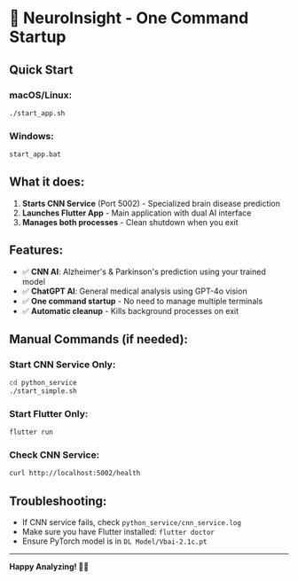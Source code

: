 # 🚀 NeuroInsight - One Command Startup

## Quick Start

### macOS/Linux:
```bash
./start_app.sh
```

### Windows:
```cmd
start_app.bat
```

## What it does:
1. **Starts CNN Service** (Port 5002) - Specialized brain disease prediction
2. **Launches Flutter App** - Main application with dual AI interface
3. **Manages both processes** - Clean shutdown when you exit

## Features:
- ✅ **CNN AI**: Alzheimer's & Parkinson's prediction using your trained model
- ✅ **ChatGPT AI**: General medical analysis using GPT-4o vision
- ✅ **One command startup** - No need to manage multiple terminals
- ✅ **Automatic cleanup** - Kills background processes on exit

## Manual Commands (if needed):

### Start CNN Service Only:
```bash
cd python_service
./start_simple.sh
```

### Start Flutter Only:
```bash
flutter run
```

### Check CNN Service:
```bash
curl http://localhost:5002/health
```

## Troubleshooting:
- If CNN service fails, check `python_service/cnn_service.log`
- Make sure you have Flutter installed: `flutter doctor`
- Ensure PyTorch model is in `DL Model/Vbai-2.1c.pt`

---

**Happy Analyzing! 🧠✨**